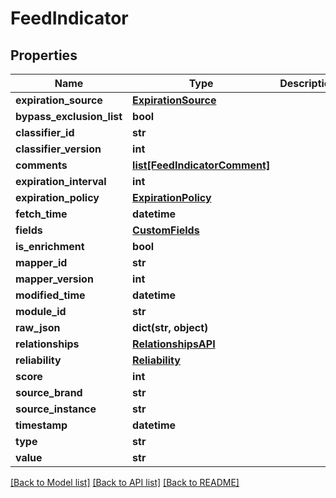 # FeedIndicator

## Properties
Name | Type | Description | Notes
------------ | ------------- | ------------- | -------------
**expiration_source** | [**ExpirationSource**](ExpirationSource.md) |  | [optional] 
**bypass_exclusion_list** | **bool** |  | [optional] 
**classifier_id** | **str** |  | [optional] 
**classifier_version** | **int** |  | [optional] 
**comments** | [**list[FeedIndicatorComment]**](FeedIndicatorComment.md) |  | [optional] 
**expiration_interval** | **int** |  | [optional] 
**expiration_policy** | [**ExpirationPolicy**](ExpirationPolicy.md) |  | [optional] 
**fetch_time** | **datetime** |  | [optional] 
**fields** | [**CustomFields**](CustomFields.md) |  | [optional] 
**is_enrichment** | **bool** |  | [optional] 
**mapper_id** | **str** |  | [optional] 
**mapper_version** | **int** |  | [optional] 
**modified_time** | **datetime** |  | [optional] 
**module_id** | **str** |  | [optional] 
**raw_json** | **dict(str, object)** |  | [optional] 
**relationships** | [**RelationshipsAPI**](RelationshipsAPI.md) |  | [optional] 
**reliability** | [**Reliability**](Reliability.md) |  | [optional] 
**score** | **int** |  | [optional] 
**source_brand** | **str** |  | [optional] 
**source_instance** | **str** |  | [optional] 
**timestamp** | **datetime** |  | [optional] 
**type** | **str** |  | [optional] 
**value** | **str** |  | [optional] 

[[Back to Model list]](README.md#documentation-for-models) [[Back to API list]](README.md#documentation-for-api-endpoints) [[Back to README]](README.md)


